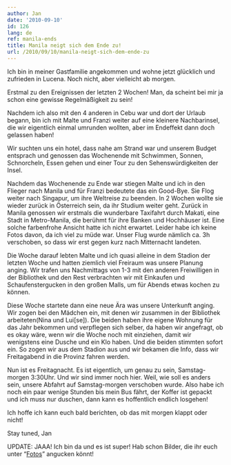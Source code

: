 ```yaml
---
author: Jan
date: '2010-09-10'
id: 126
lang: de
ref: manila-ends
title: Manila neigt sich dem Ende zu!
url: /2010/09/10/manila-neigt-sich-dem-ende-zu
---
```


Ich bin in meiner Gastfamilie angekommen und wohne jetzt glücklich und zufrieden in Lucena. Noch nicht, aber vielleicht ab morgen.

Erstmal zu den Ereignissen der letzten 2 Wochen! Man, da scheint bei mir ja schon eine gewisse Regelmäßigkeit zu sein!
  
Nachdem ich also mit den 4 anderen in Cebu war und dort der Urlaub begann, bin ich mit Malte und Franzi weiter auf eine kleinere Nachbarinsel, die wir eigentlich einmal umrunden wollten, aber im Endeffekt dann doch gelassen haben!
  
Wir suchten uns ein hotel, dass nahe am Strand war und unserem Budget entsprach und genossen das Wochenende mit Schwimmen, Sonnen, Schnorcheln, Essen gehen und einer Tour zu den Sehenswürdigkeiten der Insel.

Nachdem das Wochenende zu Ende war stiegen Malte und ich in den Flieger nach Manila und für Franzi bedeutete das ein Good-Bye. Sie Flog weiter nach Singapur, um ihre Weltreise zu beenden. In 2 Wochen wollte sie wieder zurück in Österreich sein, da ihr Studium weiter geht. Zurück in Manila genossen wir erstmals die wunderbare Taxifahrt durch Makati, eine Stadt in Metro-Manila, die berühmt für ihre Banken und Hochhäuser ist. Eine solche farbenfrohe Ansicht hatte ich nicht erwartet. Leider habe ich keine Fotos davon, da ich viel zu müde war. Unser Flug wurde nämlich ca. 3h verschoben, so dass wir erst gegen kurz nach Mitternacht landeten.

Die Woche darauf lebten Malte und ich quasi alleine in dem Stadion der letzten Woche und hatten ziemlich viel Freiraum was unsere Planung anging. Wir trafen uns Nachmittags von 1-3 mit den anderen Freiwilligen in der Bibliothek und den Rest verbrachten wir mit Einkaufen und Schaufenstergucken in den großen Malls, um für Abends etwas kochen zu können.

Diese Woche startete dann eine neue Ära was unsere Unterkunft anging. Wir zogen bei den Mädchen ein, mit denen wir zusammen in der Bibliothek arbeiteten(Nina und Lui[se]). Die beiden haben ihre eigene Wohnung für das Jahr bekommen und verpflegen sich selber, da haben wir angefragt, ob es okay wäre, wenn wir die Woche noch mit einziehen, damit wir wenigstens eine Dusche und ein Klo haben. Und die beiden stimmten sofort ein. So zogen wir aus dem Stadion aus und wir bekamen die Info, dass wir Freitagabend in die Provinz fahren werden.

Nun ist es Freitagnacht. Es ist eigentlich, um genau zu sein, Samstag-morgen 3:30Uhr. Und wir sind immer noch hier. Weil, wie soll es anders sein, unsere Abfahrt auf Samstag-morgen verschoben wurde. Also habe ich noch ein paar wenige Stunden bis mein Bus fährt, der Koffer ist gepackt und ich muss nur duschen, dann kann es hoffentlich endlich losgehen!

Ich hoffe ich kann euch bald berichten, ob das mit morgen klappt oder nicht!
  
Stay tuned, Jan

UPDATE: JAAA! Ich bin da und es ist super! Hab schon Bilder, die ihr euch unter &#8220;<a href="https://jan-steinke.de/pueblo-por-la-playa/" target="_self">Fotos</a>&#8221; angucken könnt!